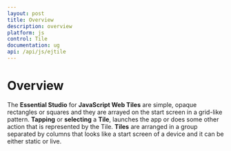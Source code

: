 ```yaml
---
layout: post
title: Overview
description: overview
platform: js
control: Tile
documentation: ug
api: /api/js/ejtile
---
```


# Overview

The **Essential Studio** for **JavaScript Web Tiles** are simple, opaque rectangles or squares and they are arrayed on the start screen in a grid-like pattern. **Tapping** or **selecting** a **Tile**, launches the app or does some other action that is represented by the Tile. **Tiles** are arranged in a group separated by columns that looks like a start screen of a device and it can be either static or live.

